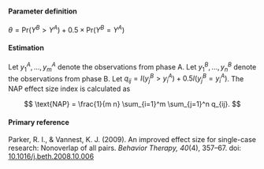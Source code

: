 #### Parameter definition 

$\theta = \text{Pr}(Y^B > Y^A) + 0.5 \times \text{Pr}(Y^B = Y^A)$

#### Estimation

Let $y^A_1,...,y^A_m$ denote the observations from phase A. Let $y^B_1,...,y^B_n$ denote the observations from phase B. Let $q_{ij} = I(y^B_j > y^A_i) + 0.5 I(y^B_j = y^A_i)$. The NAP effect size index is calculated as

$$
\text{NAP} = \frac{1}{m n} \sum_{i=1}^m \sum_{j=1}^n q_{ij}.
$$

#### Primary reference

Parker, R. I., & Vannest, K. J. (2009). An improved effect size for single-case research: Nonoverlap of all pairs. _Behavior Therapy, 40_(4), 357–67. doi: [10.1016/j.beth.2008.10.006](http://dx.doi.org/10.1016/j.beth.2008.10.006)
